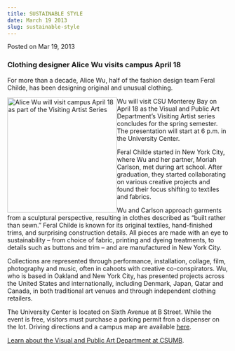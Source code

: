 ```yaml
---
title: SUSTAINABLE STYLE
date: March 19 2013
slug: sustainable-style
---
```


 



<span class="date">Posted on Mar 19, 2013    </span>
<h3>Clothing designer Alice Wu visits campus April 18</h3>
<p>For more than a decade, Alice Wu, half of the fashion design
team Feral Childe, has been designing original and unusual
clothing.</p>
<p><img alt="Alice Wu will visit campus April 18 as part of the Visiting Artist Series" src="https://news.csumb.edu/sites/default/files/65/attachments/news/images/wu.alice_web.jpg" style="float:left; width:250px; height:263px">Wu will visit CSU
Monterey Bay on April 18 as the Visual and Public Art Department&#x2019;s
Visiting Artist series concludes for the spring semester. The
presentation will start at 6 p.m. in the University Center.</img></p>
<p>Feral Childe started in New York City, where Wu and her partner,
Moriah Carlson, met during art school. After graduation, they
started collaborating on various creative projects and found their
focus shifting to textiles and fabrics.</p>
<p>Wu and Carlson approach garments from a sculptural perspective,
resulting in clothes described as &#x201C;built rather than sewn.&#x201D; Feral
Childe is known for its original textiles, hand-finished trims, and
surprising construction details. All pieces are made with an eye to
sustainability &#x2013; from choice of fabric, printing and dyeing
treatments, to details such as buttons and trim &#x2013; and are
manufactured in New York City.</p>
<p>Collections are represented through performance, installation,
collage, film, photography and music, often in cahoots with
creative co-conspirators. Wu, who is based in Oakland and New York
City, has presented projects across the United States and
internationally, including Denmark, Japan, Qatar and Canada, in
both traditional art venues and through independent clothing
retailers.</p>
<p>The University Center is located on Sixth Avenue at B Street.
While the event is free, visitors must purchase a parking permit
fron a dispenser on the lot. Driving directions and a campus map
are available <a href="https://csumb.edu/map" rel="nofollow">here</a>.</p>
<p><a href="https://csumb.edu/art" rel="nofollow">Learn about the
Visual and Public Art Department at CSUMB</a>.</p>
<p><br>
&#xA0;</br></p>





```
